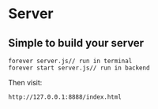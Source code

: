 # Server

## Simple to build  your server

```
forever server.js// run in terminal
forever start server.js// run in backend
```

Then visit:

```
http://127.0.0.1:8888/index.html
```
